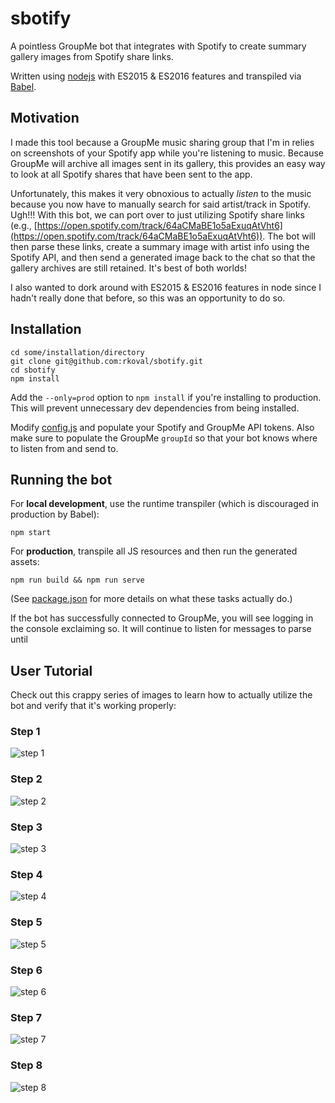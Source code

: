 # sbotify
A pointless GroupMe bot that integrates with Spotify to create summary gallery images from Spotify share links. 

Written using [nodejs](https://nodejs.org/en/) with ES2015 & ES2016 features and transpiled via [Babel](https://babeljs.io/).

## Motivation
I made this tool because a GroupMe music sharing group that I'm in relies on screenshots of your Spotify app while you're listening to music. Because GroupMe will archive all images sent in its gallery, this provides an easy way to look at all Spotify shares that have been sent to the app. 

Unfortunately, this makes it very obnoxious to actually *listen* to the music because you now have to manually search for said artist/track in Spotify. Ugh!!! With this bot, we can port over to just utilizing Spotify share links (e.g., [https://open.spotify.com/track/64aCMaBE1o5aExuqAtVht6](https://open.spotify.com/track/64aCMaBE1o5aExuqAtVht6)). The bot will then parse these links, create a summary image with artist info using the Spotify API, and then send a generated image back to the chat so that the gallery archives are still retained. It's best of both worlds!

I also wanted to dork around with ES2015 & ES2016 features in node since I hadn't really done that before, so this was an opportunity to do so.

## Installation
```
cd some/installation/directory
git clone git@github.com:rkoval/sbotify.git
cd sbotify
npm install
```
Add the `--only=prod` option to `npm install` if you're installing to production. This will prevent unnecessary dev dependencies from being installed.

Modify [config.js](lib/config.js) and populate your Spotify and GroupMe API tokens. Also make sure to populate the GroupMe `groupId` so that your bot knows where to listen from and send to.

## Running the bot
For **local development**, use the runtime transpiler (which is discouraged in production by Babel):

```
npm start
```
For **production**, transpile all JS resources and then run the generated assets:

```
npm run build && npm run serve
```

(See [package.json](package.json) for more details on what these tasks actually do.)

If the bot has successfully connected to GroupMe, you will see logging in the console exclaiming so. It will continue to listen for messages to parse until

## User Tutorial
Check out this crappy series of images to learn how to actually utilize the bot and verify that it's working properly:

### Step 1
![step 1](readme_images/step_1.jpg)

### Step 2
![step 2](readme_images/step_2.jpg)

### Step 3
![step 3](readme_images/step_3.jpg)

### Step 4
![step 4](readme_images/step_4.jpg)

### Step 5
![step 5](readme_images/step_5.jpg)

### Step 6
![step 6](readme_images/step_6.jpg)

### Step 7
![step 7](readme_images/step_7.jpg)

### Step 8
![step 8](readme_images/step_8.jpg)